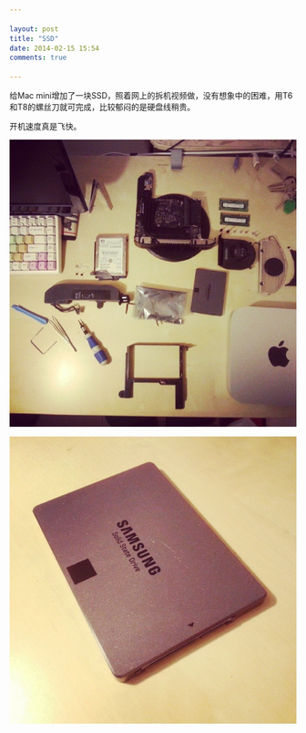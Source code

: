```yaml
---

layout: post
title: "SSD"
date: 2014-02-15 15:54
comments: true

---
```

给Mac mini增加了一块SSD，照着网上的拆机视频做，没有想象中的困难，用T6和T8的螺丝刀就可完成，比较郁闷的是硬盘线稍贵。

开机速度真是飞快。

![SSD](/media/pic/ssd01.jpg)

![SSD](/media/pic/ssd02.jpg)